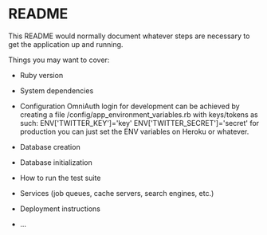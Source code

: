 # README

This README would normally document whatever steps are necessary to get the
application up and running.

Things you may want to cover:

* Ruby version

* System dependencies

* Configuration
OmniAuth login for development can be achieved by creating a file /config/app_environment_variables.rb with keys/tokens as such:
ENV['TWITTER_KEY']='key'
ENV['TWITTER_SECRET']='secret'
for production you can just set the ENV variables on Heroku or whatever.

* Database creation

* Database initialization

* How to run the test suite

* Services (job queues, cache servers, search engines, etc.)

* Deployment instructions

* ...
